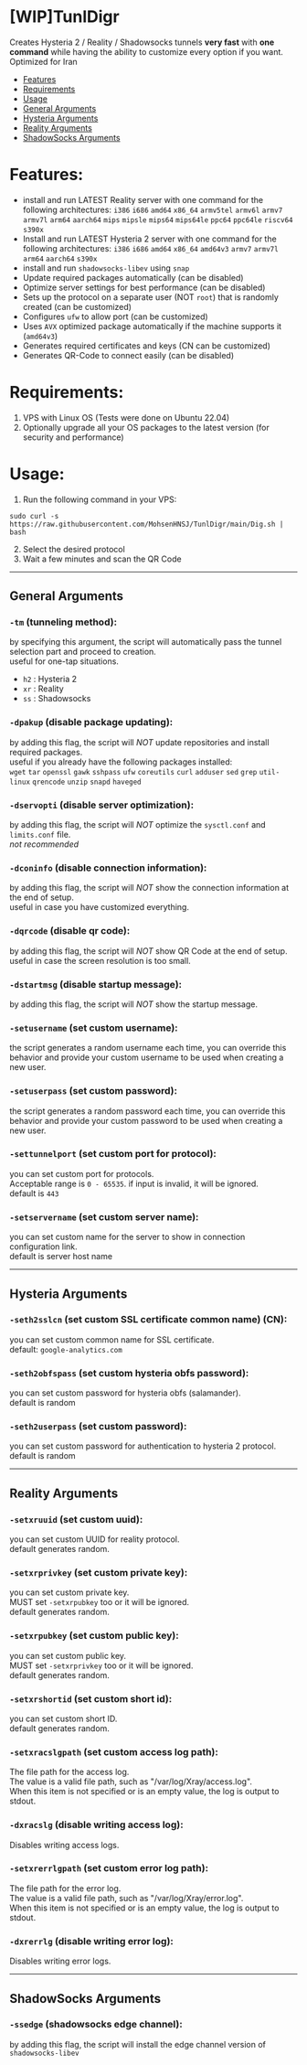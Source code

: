 # [WIP]TunlDigr  
Creates Hysteria 2 / Reality / Shadowsocks tunnels **very fast** with **one command** while having the ability to customize every option if you want.  
Optimized for Iran

- [Features](https://github.com/MohsenHNSJ/TunlDigr?tab=readme-ov-file#features)
- [Requirements](https://github.com/MohsenHNSJ/TunlDigr?tab=readme-ov-file#requires)
- [Usage](https://github.com/MohsenHNSJ/TunlDigr?tab=readme-ov-file#usage)
- [General Arguments](https://github.com/MohsenHNSJ/TunlDigr?tab=readme-ov-file#general-arguments)
- [Hysteria Arguments](https://github.com/MohsenHNSJ/TunlDigr?tab=readme-ov-file#hysteria-arguments)
- [Reality Arguments](https://github.com/MohsenHNSJ/TunlDigr?tab=readme-ov-file#reality-arguments)
- [ShadowSocks Arguments](https://github.com/MohsenHNSJ/TunlDigr?tab=readme-ov-file#shadowsocks-arguments)

# Features:  
- install and run LATEST Reality server with one command for the following architectures: `i386` `i686` `amd64` `x86_64` `armv5tel` `armv6l` `armv7` `armv7l` `arm64` `aarch64` `mips` `mipsle` `mips64` `mips64le` `ppc64` `ppc64le` `riscv64` `s390x` 
- Install and run LATEST Hysteria 2 server with one command for the following architectures: `i386` `i686` `amd64` `x86_64` `amd64v3` `armv7` `armv7l` `arm64` `aarch64` `s390x`
- install and run `shadowsocks-libev` using `snap`
- Update required packages automatically (can be disabled)
- Optimize server settings for best performance (can be disabled)
- Sets up the protocol on a separate user (NOT `root`) that is randomly created (can be customized)
- Configures `ufw` to allow port (can be customized)
- Uses `AVX` optimized package automatically if the machine supports it (`amd64v3`)
- Generates required certificates and keys (CN can be customized)
- Generates QR-Code to connect easily (can be disabled)  

# Requirements:  
1. VPS with Linux OS (Tests were done on Ubuntu 22.04)
2. Optionally upgrade all your OS packages to the latest version (for security and performance)  

# Usage:
1. Run the following command in your VPS:  

```
sudo curl -s https://raw.githubusercontent.com/MohsenHNSJ/TunlDigr/main/Dig.sh | bash
```

2. Select the desired protocol
3. Wait a few minutes and scan the QR Code  

---
 
## General Arguments
### `-tm` (tunneling method):  
by specifying this argument, the script will automatically pass the tunnel selection part and proceed to creation.  
useful for one-tap situations.  
- `h2` : Hysteria 2
- `xr` : Reality
- `ss` : Shadowsocks

### `-dpakup` (disable package updating):
by adding this flag, the script will *NOT* update repositories and install required packages.  
useful if you already have the following packages installed:  
`wget` `tar` `openssl` `gawk` `sshpass` `ufw` `coreutils` `curl` `adduser` `sed` `grep` `util-linux` `qrencode` `unzip` `snapd` `haveged`  

### `-dservopti` (disable server optimization):
by adding this flag, the script will *NOT* optimize the `sysctl.conf` and `limits.conf` file.  
_not recommended_   

### `-dconinfo` (disable connection information):  
by adding this flag, the script will *NOT* show the connection information at the end of setup.  
useful in case you have customized everything.  

### `-dqrcode` (disable qr code):
by adding this flag, the script will *NOT* show QR Code at the end of setup.  
useful in case the screen resolution is too small.  

### `-dstartmsg` (disable startup message):  
by adding this flag, the script will *NOT* show the startup message.  

### `-setusername` (set custom username):
the script generates a random username each time, you can override this behavior and provide your custom username to be used when creating a new user.  

### `-setuserpass` (set custom password):
the script generates a random password each time, you can override this behavior and provide your custom password to be used when creating a new user.  

### `-settunnelport` (set custom port for protocol):  
you can set custom port for protocols.  
Acceptable range is `0 - 65535`. if input is invalid, it will be ignored.  
default is `443`  

### `-setservername` (set custom server name):
you can set custom name for the server to show in connection configuration link.  
default is server host name

---

## Hysteria Arguments
### `-seth2sslcn` (set custom SSL certificate common name) (CN):  
you can set custom common name for SSL certificate.  
default: `google-analytics.com`  

### `-seth2obfspass` (set custom hysteria obfs password):
you can set custom password for hysteria obfs (salamander).  
default is random  

### `-seth2userpass` (set custom password):  
you can set custom password for authentication to hysteria 2 protocol.  
default is random  
 
---

## Reality Arguments
### `-setxruuid` (set custom uuid):  
you can set custom UUID for reality protocol.  
default generates random.  

### `-setxrprivkey` (set custom private key):  
you can set custom private key.  
MUST set `-setxrpubkey` too or it will be ignored.  
default generates random.  

### `-setxrpubkey` (set custom public key):  
you can set custom public key.  
MUST set `-setxrprivkey` too or it will be ignored.  
default generates random.  

### `-setxrshortid` (set custom short id):  
you can set custom short ID.  
default generates random.  

### `-setxracslgpath` (set custom access log path):  
The file path for the access log.  
The value is a valid file path, such as "/var/log/Xray/access.log".  
When this item is not specified or is an empty value, the log is output to stdout.  

### `-dxracslg` (disable writing access log):  
Disables writing access logs.  

### `-setxrerrlgpath` (set custom error log path):  
The file path for the error log.  
The value is a valid file path, such as "/var/log/Xray/error.log".  
When this item is not specified or is an empty value, the log is output to stdout.  

### `-dxrerrlg` (disable writing error log):  
Disables writing error logs.  

---

## ShadowSocks Arguments  
### `-ssedge` (shadowsocks edge channel):  
by adding this flag, the script will install the edge channel version of `shadowsocks-libev`  

